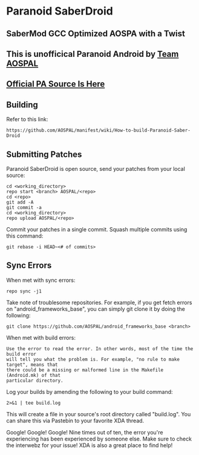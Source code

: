 Paranoid SaberDroid
===================
SaberMod GCC Optimized AOSPA with a Twist
-----------------------------------------

This is unofficical Paranoid Android by [Team AOSPAL](http://google.com/+AospalOrg)
-----------------------------------------------------------------------------------


[Official PA Source Is Here](https://github.com/AOSPA-legacy)
-------------------------------------------------------------

Building
--------

Refer to this link:

    https://github.com/AOSPAL/manifest/wiki/How-to-build-Paranoid-Saber-Droid


Submitting Patches
------------------

Paranoid SaberDroid is open source, send your patches from your local source:

    cd <working_directory>
    repo start <branch> AOSPAL/<repo>
    cd <repo>
    git add -A
    git commit -a
    cd <working_directory>
    repo upload AOSPAL/<repo>

Commit your patches in a single commit. Squash multiple commits using this command:

    git rebase -i HEAD~<# of commits>


Sync Errors
-----------

When met with sync errors:

    repo sync -j1

Take note of troublesome repositories. For example, if you get fetch errors on "android_frameworks_base", you can simply git clone it by doing the following:

    git clone https://github.com/AOSPAL/android_frameworks_base <branch>

When met with build errors:

    Use the error to read the error. In other words, most of the time the build error
    will tell you what the problem is. For example, "no rule to make target", means that
    there could be a missing or malformed line in the Makefile (Android.mk) of that
    particular directory.

Log your builds by amending the following to your build command:

    2>&1 | tee build.log

This will create a file in your source's root directory called "build.log". You can share this via Pastebin
to your favorite XDA thread.

Google! Google! Google! Nine times out of ten, the error you're experiencing has been experienced by someone
else. Make sure to check the interwebz for your issue! XDA is also a great place to find help!
